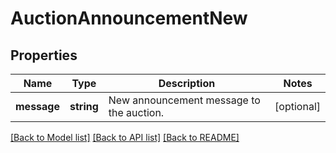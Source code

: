 # AuctionAnnouncementNew

## Properties
Name | Type | Description | Notes
------------ | ------------- | ------------- | -------------
**message** | **string** | New announcement message to the auction. | [optional] 

[[Back to Model list]](../README.md#documentation-for-models) [[Back to API list]](../README.md#documentation-for-api-endpoints) [[Back to README]](../README.md)



